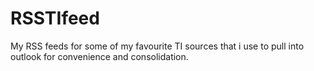 # RSSTIfeed
My RSS feeds for some of my favourite TI sources that i use to pull into outlook for convenience and consolidation.
